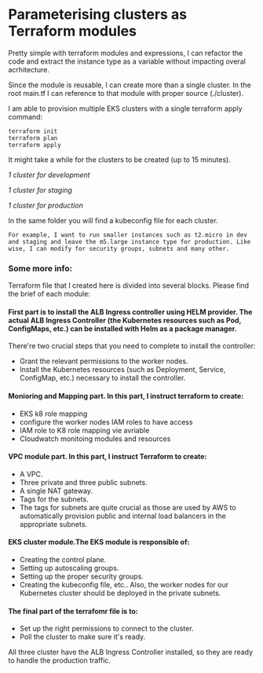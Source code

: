 # Parameterising clusters as Terraform modules

Pretty simple with terraform modules and expressions, I can refactor the code and extract the instance type as a variable without impacting overal acrhitecture. 

Since the module is reusable, I can create more than a single cluster. In the root main.tf I can reference to that module with proper source (./cluster).

I am able to provision multiple EKS clusters with a single terraform apply command:

```
terraform init
terraform plan
terraform apply
```
It might take a while for the clusters to be created (up to 15 minutes).

*1 cluster for development*

*1 cluster for staging*

*1 cluster for production*

In the same folder you will find a kubeconfig file for each cluster.

```
For example, I want to run smaller instances such as t2.micro in dev and staging and leave the m5.large instance type for production. Like wise, I can modify for security groups, subnets and many other.
```

### Some more info:
Terraform file that I created here is divided into several blocks. Please find the brief of each module:

#### First part is to install the ALB Ingress controller using HELM provider. The actual ALB Ingress Controller (the Kubernetes resources such as Pod, ConfigMaps, etc.) can be installed with Helm as a package manager.
There're two crucial steps that you need to complete to install the controller:
* Grant the relevant permissions to the worker nodes.
* Install the Kubernetes resources (such as Deployment, Service, ConfigMap, etc.) necessary to install the controller.
#### Monioring and Mapping part. In this part, I instruct terraform to create:
* EKS k8 role mapping
* configure the worker nodes IAM roles to have access
* IAM role to K8 role mapping vie avriable
* Cloudwatch monitoing modules and resources
#### VPC module part. In this part, I instruct Terraform to create:
* A VPC.
* Three private and three public subnets.
* A single NAT gateway.
* Tags for the subnets.
* The tags for subnets are quite crucial as those are used by AWS to automatically provision public and internal load balancers in the appropriate subnets.

#### EKS cluster module.The EKS module is responsible of:

* Creating the control plane.
* Setting up autoscaling groups.
* Setting up the proper security groups.
* Creating the kubeconfig file, etc..
Also, the worker nodes for our Kubernetes cluster should be deployed in the private subnets.

#### The final part of the terrafomr file is to:
* Set up the right permissions to connect to the cluster.
* Poll the cluster to make sure it's ready. 

All three cluster have the ALB Ingress Controller installed, so they are ready to handle the production traffic.
